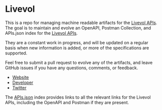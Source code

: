 # LivevolThis is a repo for managing machine readable artifacts for the [Livevol APIs](http://www.livevol.com). The goal is to maintain and evolve an OpenAPI, Postman Collection, and APIs.json index for the [Livevol APIs](http://www.livevol.com).They are a constant work in progress, and will be updated on a regular basis when new information is added, or more of the specifications are supported.Feel free to submit a pull request to evolve any of the artifacts, and leave GitHub issues if you have any questions, comments, or feedback.- [Website](http://www.livevol.com)- [Developer](http://www.livevol.com)- [Twitter](https://twitter.com/LivevolForums)The [APIs.json](https://github.com/api-evangelist/livevol/blob/master/apis.json) index provides links to all the relevant links for the Livevol APIs, including the OpenAPI and Postman if they are present.